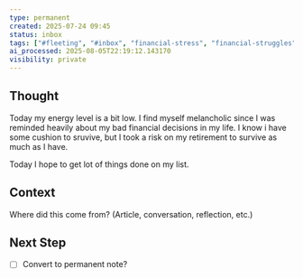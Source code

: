 ```yaml
---
type: permanent
created: 2025-07-24 09:45
status: inbox
tags: ["#fleeting", "#inbox", "financial-stress", "financial-struggles", "goal-setting", "mental-health", "personal-growth", "productivity"]
ai_processed: 2025-08-05T22:19:12.143170
visibility: private
---
```

<!--
NOTE: This file uses a static date for validation. For new notes, use:
created: 2025-07-24 09:45
-->

## Thought  
Today my energy level is a bit low. I find myself melancholic since I was reminded heavily about my bad financial decisions in my life. I know i have some cushion to sruvive, but I took a risk on my retirement to survive as much as I have. 

Today I hope to get lot of things done on my list.

## Context  
Where did this come from? (Article, conversation, reflection, etc.)

## Next Step  
- [ ] Convert to permanent note?

